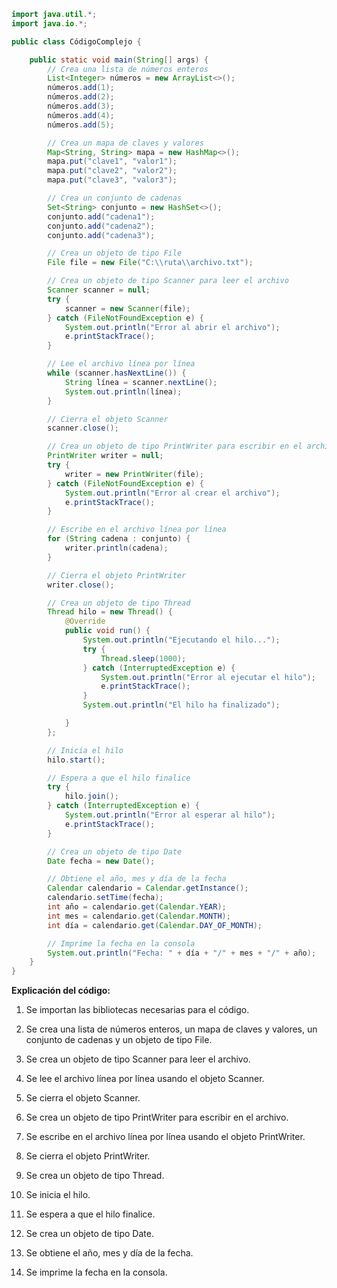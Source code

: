 ```java
import java.util.*;
import java.io.*;

public class CódigoComplejo {

    public static void main(String[] args) {
        // Crea una lista de números enteros
        List<Integer> números = new ArrayList<>();
        números.add(1);
        números.add(2);
        números.add(3);
        números.add(4);
        números.add(5);

        // Crea un mapa de claves y valores
        Map<String, String> mapa = new HashMap<>();
        mapa.put("clave1", "valor1");
        mapa.put("clave2", "valor2");
        mapa.put("clave3", "valor3");

        // Crea un conjunto de cadenas
        Set<String> conjunto = new HashSet<>();
        conjunto.add("cadena1");
        conjunto.add("cadena2");
        conjunto.add("cadena3");

        // Crea un objeto de tipo File
        File file = new File("C:\\ruta\\archivo.txt");

        // Crea un objeto de tipo Scanner para leer el archivo
        Scanner scanner = null;
        try {
            scanner = new Scanner(file);
        } catch (FileNotFoundException e) {
            System.out.println("Error al abrir el archivo");
            e.printStackTrace();
        }

        // Lee el archivo línea por línea
        while (scanner.hasNextLine()) {
            String línea = scanner.nextLine();
            System.out.println(línea);
        }

        // Cierra el objeto Scanner
        scanner.close();

        // Crea un objeto de tipo PrintWriter para escribir en el archivo
        PrintWriter writer = null;
        try {
            writer = new PrintWriter(file);
        } catch (FileNotFoundException e) {
            System.out.println("Error al crear el archivo");
            e.printStackTrace();
        }

        // Escribe en el archivo línea por línea
        for (String cadena : conjunto) {
            writer.println(cadena);
        }

        // Cierra el objeto PrintWriter
        writer.close();

        // Crea un objeto de tipo Thread
        Thread hilo = new Thread() {
            @Override
            public void run() {
                System.out.println("Ejecutando el hilo...");
                try {
                    Thread.sleep(1000);
                } catch (InterruptedException e) {
                    System.out.println("Error al ejecutar el hilo");
                    e.printStackTrace();
                }
                System.out.println("El hilo ha finalizado");

            }
        };

        // Inicia el hilo
        hilo.start();

        // Espera a que el hilo finalice
        try {
            hilo.join();
        } catch (InterruptedException e) {
            System.out.println("Error al esperar al hilo");
            e.printStackTrace();
        }

        // Crea un objeto de tipo Date
        Date fecha = new Date();

        // Obtiene el año, mes y día de la fecha
        Calendar calendario = Calendar.getInstance();
        calendario.setTime(fecha);
        int año = calendario.get(Calendar.YEAR);
        int mes = calendario.get(Calendar.MONTH);
        int día = calendario.get(Calendar.DAY_OF_MONTH);

        // Imprime la fecha en la consola
        System.out.println("Fecha: " + día + "/" + mes + "/" + año);
    }
}
```

**Explicación del código:**

1. Se importan las bibliotecas necesarias para el código.

2. Se crea una lista de números enteros, un mapa de claves y valores, un conjunto de cadenas y un objeto de tipo File.

3. Se crea un objeto de tipo Scanner para leer el archivo.

4. Se lee el archivo línea por línea usando el objeto Scanner.

5. Se cierra el objeto Scanner.

6. Se crea un objeto de tipo PrintWriter para escribir en el archivo.

7. Se escribe en el archivo línea por línea usando el objeto PrintWriter.

8. Se cierra el objeto PrintWriter.

9. Se crea un objeto de tipo Thread.

10. Se inicia el hilo.

11. Se espera a que el hilo finalice.

12. Se crea un objeto de tipo Date.

13. Se obtiene el año, mes y día de la fecha.

14. Se imprime la fecha en la consola.